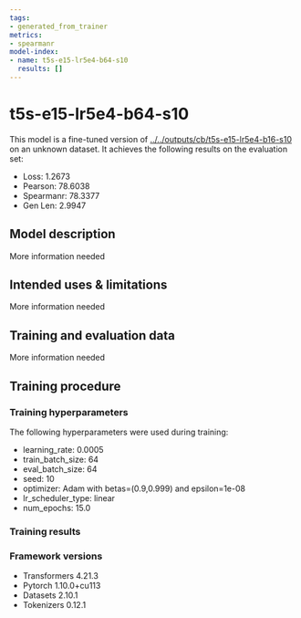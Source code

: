 ```yaml
---
tags:
- generated_from_trainer
metrics:
- spearmanr
model-index:
- name: t5s-e15-lr5e4-b64-s10
  results: []
---
```


<!-- This model card has been generated automatically according to the information the Trainer had access to. You
should probably proofread and complete it, then remove this comment. -->

# t5s-e15-lr5e4-b64-s10

This model is a fine-tuned version of [../../outputs/cb/t5s-e15-lr5e4-b16-s10](https://huggingface.co/../../outputs/cb/t5s-e15-lr5e4-b16-s10) on an unknown dataset.
It achieves the following results on the evaluation set:
- Loss: 1.2673
- Pearson: 78.6038
- Spearmanr: 78.3377
- Gen Len: 2.9947

## Model description

More information needed

## Intended uses & limitations

More information needed

## Training and evaluation data

More information needed

## Training procedure

### Training hyperparameters

The following hyperparameters were used during training:
- learning_rate: 0.0005
- train_batch_size: 64
- eval_batch_size: 64
- seed: 10
- optimizer: Adam with betas=(0.9,0.999) and epsilon=1e-08
- lr_scheduler_type: linear
- num_epochs: 15.0

### Training results



### Framework versions

- Transformers 4.21.3
- Pytorch 1.10.0+cu113
- Datasets 2.10.1
- Tokenizers 0.12.1
